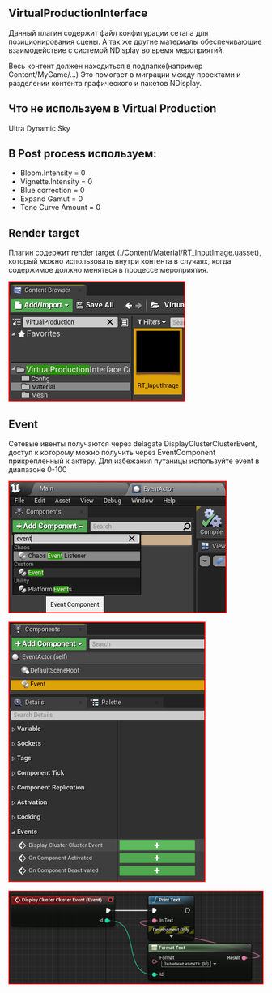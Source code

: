 ## VirtualProductionInterface

Данный плагин содержит файл конфигурации сетапа для позиционирования сцены. А так же другие материалы обеспечивающие взаимодействие с системой NDisplay во время мероприятий.

Весь контент должен находиться в подпапке(например Content/MyGame/…) Это помогает в миграции между проектами и разделении контента графического и пакетов NDisplay.

## Что не используем в Virtual Production

Ultra Dynamic Sky

## В Post process используем:
* Bloom.Intensity = 0
* Vignette.Intensity = 0
* Blue correction = 0
* Expand Gamut = 0
* Tone Curve Amount = 0

## Render target

Плагин содержит render target (./Content/Material/RT_InputImage.uasset), который можно использовать внутри контента в случаях, когда содержимое должно меняться в процессе мероприятия.

![RT_InputImage.uasset](/docs/RenderTarget.png)

## Event

Сетевые ивенты получаются через delagate DisplayClusterClusterEvent, доступ к которому можно получить через EventComponent прикрепленный к актеру. Для избежания путаницы используйте event в диапазоне 0-100

![EventComponent](/docs/AddEventComponent.png)

![DisplayClusterClusterEvent](/docs/Delegate.png)

![UseDelagate](/docs/UseEvent.png)

